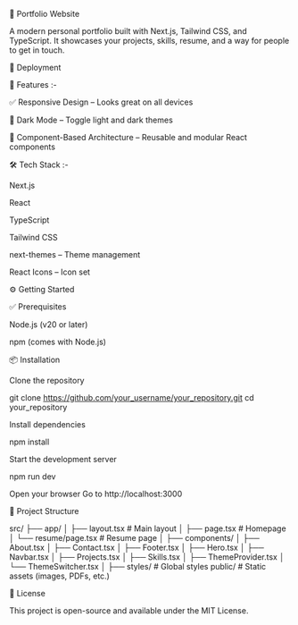 🚀 Portfolio Website

A modern personal portfolio built with Next.js, Tailwind CSS, and TypeScript. It showcases your projects, skills, resume, and a way for people to get in touch.

🚀 Deployment

🌟 Features :- 

✅ Responsive Design – Looks great on all devices

🌙 Dark Mode – Toggle light and dark themes

🧩 Component-Based Architecture – Reusable and modular React components

🛠️ Tech Stack :- 

Next.js

React

TypeScript

Tailwind CSS

next-themes – Theme management

React Icons – Icon set

⚙️ Getting Started

✅ Prerequisites

Node.js (v20 or later)

npm (comes with Node.js)

📦 Installation

Clone the repository

git clone https://github.com/your_username/your_repository.git
cd your_repository

Install dependencies

npm install

Start the development server

npm run dev

Open your browser
Go to http://localhost:3000

📁 Project Structure

src/
├── app/
│   ├── layout.tsx         # Main layout
│   ├── page.tsx           # Homepage
│   └── resume/page.tsx    # Resume page
│
├── components/
│   ├── About.tsx
│   ├── Contact.tsx
│   ├── Footer.tsx
│   ├── Hero.tsx
│   ├── Navbar.tsx
│   ├── Projects.tsx
│   ├── Skills.tsx
│   ├── ThemeProvider.tsx
│   └── ThemeSwitcher.tsx
│
├── styles/                # Global styles
public/                    # Static assets (images, PDFs, etc.)


📄 License

This project is open-source and available under the MIT License.

